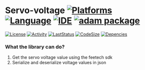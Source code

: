 # Servo-voltage [![Platforms](https://img.shields.io/badge/Raspberry%20Pi-A22846?style=for-the-badge&logo=Raspberry%20Pi&logoColor=white)](https://img.shields.io/badge/Raspberry%20Pi-A22846?style=for-the-badge&logo=Raspberry%20Pi&logoColor=white) [![Language](https://img.shields.io/badge/Python-3776AB?style=for-the-badge&logo=python&logoColor=white)](https://img.shields.io/badge/Python-3776AB?style=for-the-badge&logo=python&logoColor=white) [![IDE](https://img.shields.io/badge/PyCharm-000000.svg?&style=for-the-badge&logo=PyCharm&logoColor=white)](https://img.shields.io/badge/PyCharm-000000.svg?&style=for-the-badge&logo=PyCharm&logoColor=white) [![adam package](https://img.shields.io/badge/adam_package-red?style=for-the-badge&logo=python&logoColor=white)](https://github.com/Adam-Software)

[![License](https://img.shields.io/github/license/Adam-Software/Servo-voltage)](https://img.shields.io/github/license/Adam-Software/Servo-voltage)
[![Activity](https://img.shields.io/github/commit-activity/m/Adam-Software/Servo-voltage)](https://img.shields.io/github/commit-activity/m/Adam-Software/Servo-voltage)
[![LastStatus](https://img.shields.io/github/last-commit/Adam-Software/Servo-voltage)](https://img.shields.io/github/last-commit/Adam-Software/Servo-voltage)
[![CodeSize](https://img.shields.io/github/languages/code-size/Adam-Software/Servo-voltage)](https://img.shields.io/github/languages/code-size/Adam-Software/Servo-voltage)
[![Depencies](https://img.shields.io/librariesio/github/Adam-Software/Servo-voltage)](https://img.shields.io/librariesio/github/Adam-Software/Servo-voltage)

### What the library can do?

1. Get the servo voltage value using the feetech sdk
2. Serialize and deserialize voltage values in json
